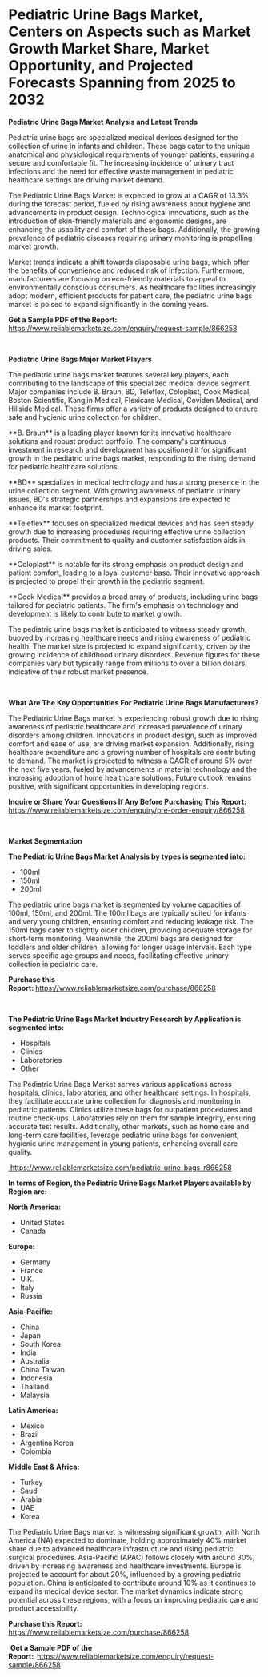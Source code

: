 <p><h1>Pediatric Urine Bags Market, Centers on Aspects such as Market Growth Market Share, Market Opportunity, and Projected Forecasts Spanning from 2025 to 2032</h1></p><p><strong>Pediatric Urine Bags Market Analysis and Latest Trends</strong></p>
<p><p>Pediatric urine bags are specialized medical devices designed for the collection of urine in infants and children. These bags cater to the unique anatomical and physiological requirements of younger patients, ensuring a secure and comfortable fit. The increasing incidence of urinary tract infections and the need for effective waste management in pediatric healthcare settings are driving market demand.</p><p>The Pediatric Urine Bags Market is expected to grow at a CAGR of 13.3% during the forecast period, fueled by rising awareness about hygiene and advancements in product design. Technological innovations, such as the introduction of skin-friendly materials and ergonomic designs, are enhancing the usability and comfort of these bags. Additionally, the growing prevalence of pediatric diseases requiring urinary monitoring is propelling market growth.</p><p>Market trends indicate a shift towards disposable urine bags, which offer the benefits of convenience and reduced risk of infection. Furthermore, manufacturers are focusing on eco-friendly materials to appeal to environmentally conscious consumers. As healthcare facilities increasingly adopt modern, efficient products for patient care, the pediatric urine bags market is poised to expand significantly in the coming years.</p></p>
<p><strong>Get a Sample PDF of the Report:&nbsp;</strong> <a href="https://www.reliablemarketsize.com/enquiry/request-sample/866258?utm_campaign=2317&utm_medium=2&utm_source=Github&utm_content=ia&utm_term=13042025&utm_id=pediatric-urine-bags">https://www.reliablemarketsize.com/enquiry/request-sample/866258</a></p>
<p>&nbsp;</p>
<p><strong>Pediatric Urine Bags Major Market Players</strong></p>
<p><p>The pediatric urine bags market features several key players, each contributing to the landscape of this specialized medical device segment. Major companies include B. Braun, BD, Teleflex, Coloplast, Cook Medical, Boston Scientific, Kangjin Medical, Flexicare Medical, Coviden Medical, and Hillside Medical. These firms offer a variety of products designed to ensure safe and hygienic urine collection for children.</p><p>**B. Braun** is a leading player known for its innovative healthcare solutions and robust product portfolio. The company's continuous investment in research and development has positioned it for significant growth in the pediatric urine bags market, responding to the rising demand for pediatric healthcare solutions.</p><p>**BD** specializes in medical technology and has a strong presence in the urine collection segment. With growing awareness of pediatric urinary issues, BD's strategic partnerships and expansions are expected to enhance its market footprint.</p><p>**Teleflex** focuses on specialized medical devices and has seen steady growth due to increasing procedures requiring effective urine collection products. Their commitment to quality and customer satisfaction aids in driving sales.</p><p>**Coloplast** is notable for its strong emphasis on product design and patient comfort, leading to a loyal customer base. Their innovative approach is projected to propel their growth in the pediatric segment.</p><p>**Cook Medical** provides a broad array of products, including urine bags tailored for pediatric patients. The firm's emphasis on technology and development is likely to contribute to market growth.</p><p>The pediatric urine bags market is anticipated to witness steady growth, buoyed by increasing healthcare needs and rising awareness of pediatric health. The market size is projected to expand significantly, driven by the growing incidence of childhood urinary disorders. Revenue figures for these companies vary but typically range from millions to over a billion dollars, indicative of their robust market presence.</p></p>
<p>&nbsp;</p>
<p><strong>What Are The Key Opportunities For Pediatric Urine Bags Manufacturers?</strong></p>
<p><p>The Pediatric Urine Bags market is experiencing robust growth due to rising awareness of pediatric healthcare and increased prevalence of urinary disorders among children. Innovations in product design, such as improved comfort and ease of use, are driving market expansion. Additionally, rising healthcare expenditure and a growing number of hospitals are contributing to demand. The market is projected to witness a CAGR of around 5% over the next five years, fueled by advancements in material technology and the increasing adoption of home healthcare solutions. Future outlook remains positive, with significant opportunities in developing regions.</p></p>
<p><strong>Inquire or Share Your Questions If Any Before Purchasing This Report:</strong> <a href="https://www.reliablemarketsize.com/enquiry/pre-order-enquiry/866258?utm_campaign=2317&utm_medium=2&utm_source=Github&utm_content=ia&utm_term=13042025&utm_id=pediatric-urine-bags">https://www.reliablemarketsize.com/enquiry/pre-order-enquiry/866258</a></p>
<p>&nbsp;</p>
<p><strong>Market Segmentation</strong></p>
<p><strong>The Pediatric Urine Bags Market Analysis by types is segmented into:</strong></p>
<p><ul><li>100ml</li><li>150ml</li><li>200ml</li></ul></p>
<p><p>The pediatric urine bags market is segmented by volume capacities of 100ml, 150ml, and 200ml. The 100ml bags are typically suited for infants and very young children, ensuring comfort and reducing leakage risk. The 150ml bags cater to slightly older children, providing adequate storage for short-term monitoring. Meanwhile, the 200ml bags are designed for toddlers and older children, allowing for longer usage intervals. Each type serves specific age groups and needs, facilitating effective urinary collection in pediatric care.</p></p>
<p><strong>Purchase this Report:&nbsp;</strong><a href="https://www.reliablemarketsize.com/purchase/866258?utm_campaign=2317&utm_medium=2&utm_source=Github&utm_content=ia&utm_term=13042025&utm_id=pediatric-urine-bags">https://www.reliablemarketsize.com/purchase/866258</a></p>
<p>&nbsp;</p>
<p><strong>The Pediatric Urine Bags Market Industry Research by Application is segmented into:</strong></p>
<p><ul><li>Hospitals</li><li>Clinics</li><li>Laboratories</li><li>Other</li></ul></p>
<p><p>The Pediatric Urine Bags Market serves various applications across hospitals, clinics, laboratories, and other healthcare settings. In hospitals, they facilitate accurate urine collection for diagnosis and monitoring in pediatric patients. Clinics utilize these bags for outpatient procedures and routine check-ups. Laboratories rely on them for sample integrity, ensuring accurate test results. Additionally, other markets, such as home care and long-term care facilities, leverage pediatric urine bags for convenient, hygienic urine management in young patients, enhancing overall care quality.</p></p>
<p><a href="https://www.reliablemarketsize.com/pediatric-urine-bags-r866258?utm_campaign=2317&utm_medium=2&utm_source=Github&utm_content=ia&utm_term=13042025&utm_id=pediatric-urine-bags">&nbsp;https://www.reliablemarketsize.com/pediatric-urine-bags-r866258</a></p>
<p><strong>In terms of Region, the Pediatric Urine Bags Market Players available by Region are:</strong></p>
<p>
    <p> <strong> North America: </strong>
        <ul>
            <li>United States</li>
            <li>Canada</li>
        </ul>
        </p> 
    <p> <strong> Europe: </strong>
        <ul>
            <li>Germany</li>
            <li>France</li>
            <li>U.K.</li>
            <li>Italy</li>
            <li>Russia</li>
        </ul>
        </p> 
    <p> <strong> Asia-Pacific: </strong>
        <ul>
            <li>China</li>
            <li>Japan</li>
            <li>South Korea</li>
            <li>India</li>
            <li>Australia</li>
            <li>China Taiwan</li>
            <li>Indonesia</li>
            <li>Thailand</li>
            <li>Malaysia</li>
        </ul>
        </p> 
    <p> <strong> Latin America: </strong>
        <ul>
            <li>Mexico</li>
            <li>Brazil</li>
            <li>Argentina Korea</li>
            <li>Colombia</li>
        </ul>
        </p> 
    <p> <strong> Middle East & Africa: </strong>
        <ul>
            <li>Turkey</li>
            <li>Saudi</li>
            <li>Arabia</li>
            <li>UAE</li>
            <li>Korea</li>
        </ul>
    </p>
    </p>
<p><p>The Pediatric Urine Bags market is witnessing significant growth, with North America (NA) expected to dominate, holding approximately 40% market share due to advanced healthcare infrastructure and rising pediatric surgical procedures. Asia-Pacific (APAC) follows closely with around 30%, driven by increasing awareness and healthcare investments. Europe is projected to account for about 20%, influenced by a growing pediatric population. China is anticipated to contribute around 10% as it continues to expand its medical device sector. The market dynamics indicate strong potential across these regions, with a focus on improving pediatric care and product accessibility.</p></p>
<p><strong>Purchase this Report: </strong><a href="https://www.reliablemarketsize.com/purchase/866258?utm_campaign=2317&utm_medium=2&utm_source=Github&utm_content=ia&utm_term=13042025&utm_id=pediatric-urine-bags">https://www.reliablemarketsize.com/purchase/866258</a></p>
<p>&nbsp;<strong>Get a Sample PDF of the Report:&nbsp;&nbsp;</strong><a href="https://www.reliablemarketsize.com/enquiry/request-sample/866258?utm_campaign=2317&utm_medium=2&utm_source=Github&utm_content=ia&utm_term=13042025&utm_id=pediatric-urine-bags">https://www.reliablemarketsize.com/enquiry/request-sample/866258</a></p>
<p><strong></strong></p>
<p><p></p><p></p><p></p></p>